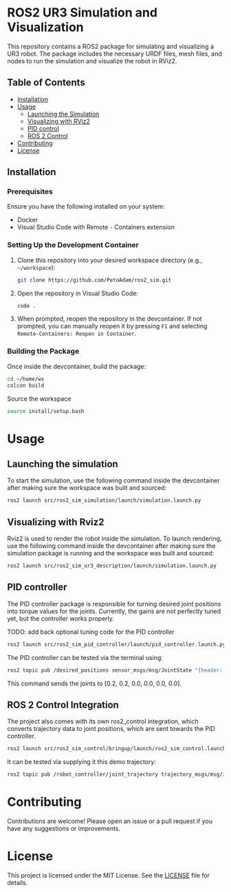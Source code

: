# ROS2 UR3 Simulation and Visualization

This repository contains a ROS2 package for simulating and visualizing a UR3 robot. The package includes the necessary URDF files, mesh files, and nodes to run the simulation and visualize the robot in RViz2.

## Table of Contents

- [Installation](#installation)
- [Usage](#usage)
  - [Launching the Simulation](#launching-the-simulation)
  - [Visualizing with RViz2](#visualizing-with-rviz2)
  - [PID control](#pid-controller)
  - [ROS 2 Control](#ros-2-control-integration)
- [Contributing](#contributing)
- [License](#license)

## Installation

### Prerequisites

Ensure you have the following installed on your system:

- Docker
- Visual Studio Code with Remote - Containers extension

### Setting Up the Development Container

1. Clone this repository into your desired workspace directory (e.g., `~/workspace`):

    ```bash
    git clone https://github.com/PetoAdam/ros2_sim.git
    ```

2. Open the repository in Visual Studio Code:

    ```bash
    code .
    ```

3. When prompted, reopen the repository in the devcontainer. If not prompted, you can manually reopen it by pressing `F1` and selecting `Remote-Containers: Reopen in Container`.

### Building the Package

Once inside the devcontainer, build the package:

```bash
cd ~/home/ws
colcon build
```

Source the workspace
```bash
source install/setup.bash
```

# Usage

## Launching the simulation

To start the simulation, use the following command inside the devcontainer after making sure the workspace was built and sourced:

```bash
ros2 launch src/ros2_sim_simulation/launch/simulation.launch.py
```

## Visualizing with Rviz2

Rviz2 is used to render the robot inside the simulation. To launch rendering, use the following command inside the devcontainer after making sure the simulation package is running and the workspace was built and sourced:

```bash
ros2 launch src/ros2_sim_ur3_description/launch/simulation.launch.py
```

## PID controller

The PID controller package is responsible for turning desired joint positions into torque values for the joints. Currently, the gains are not perfectly tuned yet, but the controller works properly.

TODO: add back optional tuning code for the PID controller

```bash
ros2 launch src/ros2_sim_pid_controller/launch/pid_controller.launch.py
```

The PID controller can be tested via the terminal using:

```bash
ros2 topic pub /desired_positions sensor_msgs/msg/JointState "{header: {stamp: {sec: 0, nanosec: 0}}, name: [shoulder_pan_joint', 'shoulder_lift_joint', 'elbow_joint', 'wrist_1_joint', 'wrist_2_joint', 'wrist_3_joint'], position: [0.2, 0.2, 0.0, 0.0, 0.0, 0.0]}"
```

This command sends the joints to [0.2, 0.2, 0.0, 0.0, 0.0, 0.0].

## ROS 2 Control Integration

The project also comes with its own ros2_control integration, which converts trajectory data to joint positions, which are sent towards the PID controller.

```bash
ros2 launch src/ros2_sim_control/bringup/launch/ros2_sim_control.launch.py 
```

It can be tested via supplying it this demo trajectory:

```bash
ros2 topic pub /robot_controller/joint_trajectory trajectory_msgs/msg/JointTrajectory "{header: {stamp: {sec: 0, nanosec: 0}, frame_id: base_link}, joint_names: ['shoulder_pan_joint', 'shoulder_lift_joint', 'elbow_joint', 'wrist_1_joint', 'wrist_2_joint', 'wrist_3_joint'], points: [{positions: [0, 0, 0, 0, 0, 0], velocities: [], accelerations: [], effort: [], time_from_start: {sec: 0, nanosec: 0}}, {positions: [0.2, 0.2, 0, 0, 0, 0], velocities: [], accelerations: [], effort: [], time_from_start: {sec: 3, nanosec: 0}}, {positions: [0, 0, 0, 0, 0, 0], velocities: [], accelerations: [], effort: [], time_from_start: {sec: 6, nanosec: 0}}]}"
```


# Contributing

Contributions are welcome! Please open an issue or a pull request if you have any suggestions or improvements.

# License

This project is licensed under the MIT License. See the [LICENSE](LICENSE) file for details.